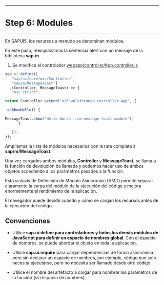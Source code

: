 ****************
# Step 6: Modules
****************

En SAPUI5, los recursos a menudo se denominan módulos.


En este paso, reemplazamos la sentencia alert con un mensaje de la biblioteca **sap.m**


1. Se modifica el controlador [webapp/controller/App.controller.js](webapp/controller/App.controller.js)

``` js
sap.ui.define([
   "sap/ui/core/mvc/Controller",
   "sap/m/MessageToast"]
  ,(Controller, MessageToast) => {
   "use strict";

return Controller.extend("ui5.walkthrough.controller.App", {

 onShowHello() {

MessageToast.show("Hello World from message toast module");
      }

   });
});
```


Ampliamos la lista de módulos necesarios con la ruta completa a **sap/m/MessageToast**.


Una vez cargados ambos módulos, **Controller** y **MessageToast**, se llama a la función de devolución de llamada y podemos hacer uso de ambos objetos accediendo a los parámetros pasados a la función.


Esta sintaxis de Definición de Módulo Asincrónico (AMD) permite separar claramente la carga del módulo de la ejecución del código y mejora enormemente el rendimiento de la aplicación.


El navegador puede decidir cuándo y cómo se cargan los recursos antes de la ejecución del código.



## Convenciones


- Utilice **sap.ui.define para controladores y todos los demás módulos de JavaScript para definir un espacio de nombres global**. Con el espacio de nombres, se puede abordar el objeto en toda la aplicación.


- Utilice **sap.ui.require** para cargar dependencias de forma asincrónica pero sin declarar un espacio de nombres, por ejemplo, código que solo necesita ejecutarse, pero no necesita ser llamado desde otro código.


- Utilice el nombre del artefacto a cargar para nombrar los parámetros de la función (sin espacio de nombres).